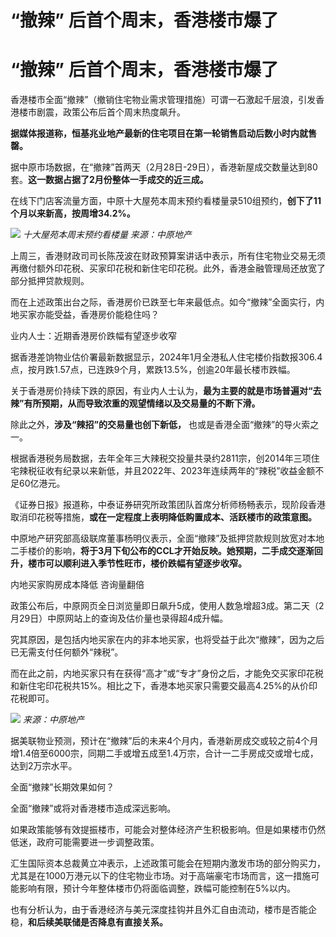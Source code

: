 # “撤辣” 后首个周末，香港楼市爆了

# “撤辣” 后首个周末，香港楼市爆了

香港楼市全面“撤辣”（撤销住宅物业需求管理措施）可谓一石激起千层浪，引发香港楼市剧震，政策公布后首个周末热度飙升。

**据媒体报道称，恒基兆业地产最新的住宅项目在第一轮销售启动后数小时内就售罄。**

据中原市场数据，在“撤辣”首两天（2月28日-29日），香港新屋成交数量达到80套。**这一数据占据了2月份整体一手成交的近三成。**

在线下门店客流量方面，中原十大屋苑本周末预约看楼量录510组预约，**创下了11个月以来新高，按周增34.2%。**

![](https://inews.gtimg.com/om_bt/O3K2UvRTnq3XV85O-PbLlwgXhUbVHc8AaM0sUqego506sAA/1000)
_十大屋苑本周末预约看楼量 来源：中原地产_

上周三，香港财政司司长陈茂波在财政预算案讲话中表示，所有住宅物业交易无须再缴付额外印花税、买家印花税和新住宅印花税。此外，香港金融管理局还放宽了部分抵押贷款规则。

而在上述政策出台之际，香港房价已跌至七年来最低点。如今“撤辣”全面实行，内地买家亦能受益，香港房价能稳住吗？

业内人士：近期香港房价跌幅有望逐步收窄

据香港差饷物业估价署最新数据显示，2024年1月全港私人住宅楼价指数报306.4点，按月跌1.57点，已连跌9个月，累跌13.5%，创逾20年最长楼市跌幅。

关于香港房价持续下跌的原因，有业内人士认为，**最为主要的就是市场普遍对“去辣”有所预期，从而导致浓重的观望情绪以及交易量的不断下滑。**

除此之外，**涉及“辣招”的交易量也创下新低，** 也或是香港全面“撤辣”的导火索之一。

根据香港税务局数据，去年全年三大辣税交投量共录约2811宗，创2014年三项住宅辣税征收有纪录以来新低，并且2022年、2023年连续两年的“辣税”收益金额不足60亿港元。

《证券日报》报道称，中泰证券研究所政策团队首席分析师杨畅表示，现阶段香港取消印花税等措施，**或在一定程度上表明降低购置成本、活跃楼市的政策意图。**

中原地产研究部高级联席董事杨明仪表示，全面“撤辣”及抵押贷款规则放宽对本地二手楼价的影响，**将于3月下旬公布的CCL才开始反映。她预期，二手成交逐渐回升，楼市可以顺利进入季节性旺市，楼价跌幅有望逐步收窄。**

内地买家购房成本降低 咨询量翻倍

政策公布后，中原网页全日浏览量即日飙升5成，使用人数急增超3成。第二天（2月29日）中原网站上的查询及估价量也录得超4成升幅。

究其原因，是包括内地买家在内的非本地买家，也将受益于此次“撤辣”，因为之后已无需支付任何额外“辣税”。

而在此之前，内地买家只有在获得“高才”或“专才”身份之后，才能免交买家印花税和新住宅印花税共15%。相比之下，香港本地买家只需要交最高4.25%的从价印花税即可。

![](https://inews.gtimg.com/om_bt/OyK073-MTxj5QmiSoEqXwauqdidimfUPhasHsTP2z5xLEAA/1000)
_来源：中原地产_

据美联物业预测，预计在“撤辣”后的未来4个月内，香港新房成交或较之前4个月增1.4倍至6000宗，同期二手或增五成至1.4万宗，合计一二手房成交或增七成，达到2万宗水平。

全面“撤辣”长期效果如何？

全面“撤辣”或将对香港楼市造成深远影响。

如果政策能够有效提振楼市，可能会对整体经济产生积极影响。但是如果楼市仍然低迷，政府可能需要进一步调整政策。

汇生国际资本总裁黄立冲表示，上述政策可能会在短期内激发市场的部分购买力，尤其是在1000万港元以下的住宅物业市场。对于高端豪宅市场而言，这一措施可能影响有限，预计今年整体楼市仍将面临调整，跌幅可能控制在5%以内。

也有分析认为，由于香港经济与美元深度挂钩并且外汇自由流动，楼市是否能企稳，**和后续美联储是否降息有直接关系。**

